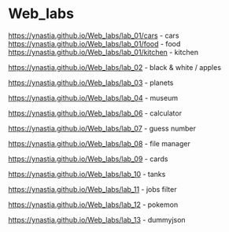# Web_labs
https://ynastia.github.io/Web_labs/lab_01/cars - cars
https://ynastia.github.io/Web_labs/lab_01/food - food
https://ynastia.github.io/Web_labs/lab_01/kitchen - kitchen


https://ynastia.github.io/Web_labs/lab_02 - black & white / apples	

https://ynastia.github.io/Web_labs/lab_03 - planets

https://ynastia.github.io/Web_labs/lab_04 - museum

https://ynastia.github.io/Web_labs/lab_06 - calculator

https://ynastia.github.io/Web_labs/lab_07 - guess number

https://ynastia.github.io/Web_labs/lab_08 - file manager

https://ynastia.github.io/Web_labs/lab_09 - cards

https://ynastia.github.io/Web_labs/lab_10 - tanks

https://ynastia.github.io/Web_labs/lab_11 - jobs filter


https://ynastia.github.io/Web_labs/lab_12 - pokemon

https://ynastia.github.io/Web_labs/lab_13 - dummyjson
